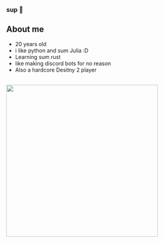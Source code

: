 ### sup 👋

## About me
- 20 years old
- i like python and sum Julia :D
- Learning sum rust
- like making discord bots for no reason
- Also a hardcore Desitny 2 player

<br/>
<center>
	<img width="400px" align="left" src="https://github-readme-stats.vercel.app/api/top-langs/?username=nxtlo&hide=html&layout=compact&theme=buefy" />
</center>

<br/>
